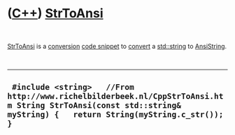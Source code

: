 



 

 

 

 

 

([C++](Cpp.htm)) [StrToAnsi](CppStrToAnsi.htm)
==============================================

 

[StrToAnsi](CppStrToAnsi.htm) is a [conversion](CppConvert.htm) [code
snippet](CppCodeSnippets.htm) to [convert](CppConvert.htm) a
[std::string](CppString.htm) to [AnsiString](CppAnsiString.htm).

 

  --------------------------------------------------------------------------------------------------------------------------------------------------------------------
  ` #include <string>   //From http://www.richelbilderbeek.nl/CppStrToAnsi.htm String StrToAnsi(const std::string& myString) {   return String(myString.c_str()); }`
  --------------------------------------------------------------------------------------------------------------------------------------------------------------------

 

 

 

 

 





 



